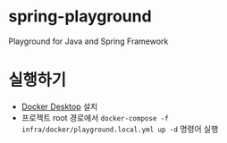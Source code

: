 # spring-playground
Playground for Java and Spring Framework

# 실행하기
- [Docker Desktop](https://www.docker.com/products/docker-desktop/) 설치
- 프로젝트 root 경로에서 ```docker-compose -f infra/docker/playground.local.yml up -d``` 명령어 실행